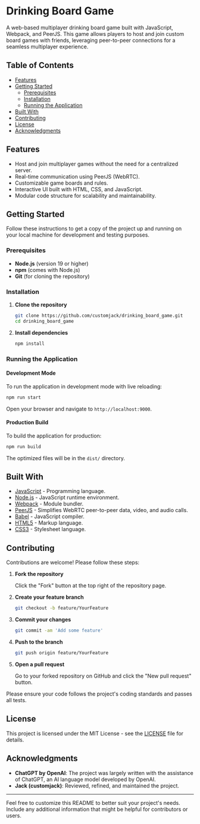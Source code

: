 # Drinking Board Game

A web-based multiplayer drinking board game built with JavaScript, Webpack, and PeerJS. This game allows players to host and join custom board games with friends, leveraging peer-to-peer connections for a seamless multiplayer experience.

## Table of Contents

- [Features](#features)
- [Getting Started](#getting-started)
  - [Prerequisites](#prerequisites)
  - [Installation](#installation)
  - [Running the Application](#running-the-application)
- [Built With](#built-with)
- [Contributing](#contributing)
- [License](#license)
- [Acknowledgments](#acknowledgments)

## Features

- Host and join multiplayer games without the need for a centralized server.
- Real-time communication using PeerJS (WebRTC).
- Customizable game boards and rules.
- Interactive UI built with HTML, CSS, and JavaScript.
- Modular code structure for scalability and maintainability.


## Getting Started

Follow these instructions to get a copy of the project up and running on your local machine for development and testing purposes.

### Prerequisites

- **Node.js** (version 19 or higher)
- **npm** (comes with Node.js)
- **Git** (for cloning the repository)

### Installation

1. **Clone the repository**

   ```bash
   git clone https://github.com/customjack/drinking_board_game.git
   cd drinking_board_game
   ```

2. **Install dependencies**

   ```bash
   npm install
   ```

### Running the Application

#### Development Mode

To run the application in development mode with live reloading:

```bash
npm run start
```

Open your browser and navigate to `http://localhost:9000`.

#### Production Build

To build the application for production:

```bash
npm run build
```

The optimized files will be in the `dist/` directory.

## Built With

- [JavaScript](https://developer.mozilla.org/en-US/docs/Web/JavaScript) - Programming language.
- [Node.js](https://nodejs.org/) - JavaScript runtime environment.
- [Webpack](https://webpack.js.org/) - Module bundler.
- [PeerJS](https://peerjs.com/) - Simplifies WebRTC peer-to-peer data, video, and audio calls.
- [Babel](https://babeljs.io/) - JavaScript compiler.
- [HTML5](https://developer.mozilla.org/en-US/docs/Web/Guide/HTML/HTML5) - Markup language.
- [CSS3](https://developer.mozilla.org/en-US/docs/Web/CSS) - Stylesheet language.

## Contributing

Contributions are welcome! Please follow these steps:

1. **Fork the repository**

   Click the "Fork" button at the top right of the repository page.

2. **Create your feature branch**

   ```bash
   git checkout -b feature/YourFeature
   ```

3. **Commit your changes**

   ```bash
   git commit -am 'Add some feature'
   ```

4. **Push to the branch**

   ```bash
   git push origin feature/YourFeature
   ```

5. **Open a pull request**

   Go to your forked repository on GitHub and click the "New pull request" button.

Please ensure your code follows the project's coding standards and passes all tests.

## License

This project is licensed under the MIT License - see the [LICENSE](LICENSE) file for details.

## Acknowledgments

- **ChatGPT by OpenAI**: The project was largely written with the assistance of ChatGPT, an AI language model developed by OpenAI.
- **Jack (customjack)**: Reviewed, refined, and maintained the project.

---

Feel free to customize this README to better suit your project's needs. Include any additional information that might be helpful for contributors or users.